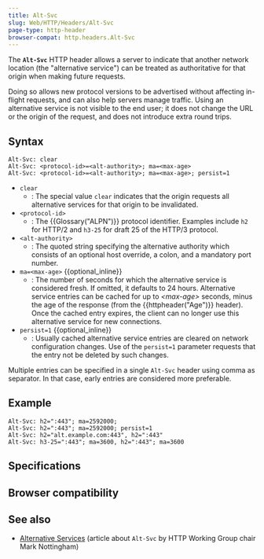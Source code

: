 ```yaml
---
title: Alt-Svc
slug: Web/HTTP/Headers/Alt-Svc
page-type: http-header
browser-compat: http.headers.Alt-Svc
---
```




The **`Alt-Svc`** HTTP header allows a server to indicate that another network location (the "alternative service") can be treated as authoritative for that origin when making future requests.

Doing so allows new protocol versions to be advertised without affecting in-flight requests, and can also help servers manage traffic. Using an alternative service is not visible to the end user; it does not change the URL or the origin of the request, and does not introduce extra round trips.

## Syntax

```http
Alt-Svc: clear
Alt-Svc: <protocol-id>=<alt-authority>; ma=<max-age>
Alt-Svc: <protocol-id>=<alt-authority>; ma=<max-age>; persist=1
```

- `clear`
  - : The special value `clear` indicates that the origin requests all alternative services for that origin to be invalidated.
- `<protocol-id>`
  - : The {{Glossary("ALPN")}} protocol identifier. Examples include `h2` for HTTP/2 and `h3-25` for draft 25 of the HTTP/3 protocol.
- `<alt-authority>`
  - : The quoted string specifying the alternative authority which consists of an optional host override, a colon, and a mandatory port number.
- `ma=<max-age>` {{optional_inline}}
  - : The number of seconds for which the alternative service is considered fresh.
    If omitted, it defaults to 24 hours.
    Alternative service entries can be cached for up to _\<max-age>_ seconds, minus the age of the response (from the {{httpheader("Age")}} header).
    Once the cached entry expires, the client can no longer use this alternative service for new connections.
- `persist=1` {{optional_inline}}
  - : Usually cached alternative service entries are cleared on network configuration changes.
    Use of the `persist=1` parameter requests that the entry not be deleted by such changes.

Multiple entries can be specified in a single `Alt-Svc` header using comma as separator.
In that case, early entries are considered more preferable.

## Example

```http
Alt-Svc: h2=":443"; ma=2592000;
Alt-Svc: h2=":443"; ma=2592000; persist=1
Alt-Svc: h2="alt.example.com:443", h2=":443"
Alt-Svc: h3-25=":443"; ma=3600, h2=":443"; ma=3600
```

## Specifications



## Browser compatibility



## See also

- [Alternative Services](https://www.mnot.net/blog/2016/03/09/alt-svc) (article about `Alt-Svc` by HTTP Working Group chair Mark Nottingham)

